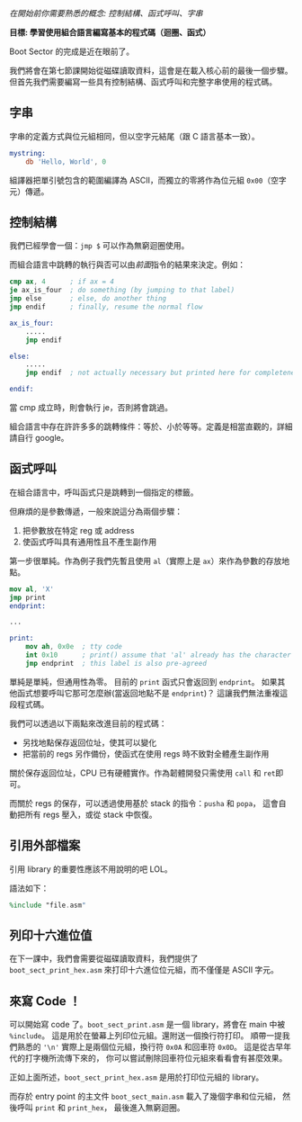*在開始前你需要熟悉的概念: 控制結構、函式呼叫、字串*

**目標: 學習使用組合語言編寫基本的程式碼（迴圈、函式）**

Boot Sector 的完成是近在眼前了。

我們將會在第七節課開始從磁碟讀取資料，這會是在載入核心前的最後一個步驟。但首先我們需要編寫一些具有控制結構、函式呼叫和完整字串使用的程式碼。

字串
-------

字串的定義方式與位元組相同，但以空字元結尾（跟 C 語言基本一致）。

```nasm
mystring:
    db 'Hello, World', 0
```

組譯器把單引號包含的範圍編譯為 ASCII，而獨立的零將作為位元組 `0x00`（空字元）傳遞。

控制結構
------------------

我們已經學會一個：`jmp $` 可以作為無窮迴圈使用。

而組合語言中跳轉的執行與否可以由*前面*指令的結果來決定。例如：

```nasm
cmp ax, 4      ; if ax = 4
je ax_is_four  ; do something (by jumping to that label)
jmp else       ; else, do another thing
jmp endif      ; finally, resume the normal flow

ax_is_four:
    .....
    jmp endif

else:
    .....
    jmp endif  ; not actually necessary but printed here for completeness

endif:
```

當 cmp 成立時，則會執行 je，否則將會跳過。

組合語言中存在許許多多的跳轉條件：等於、小於等等。定義是相當直觀的，詳細請自行 google。

函式呼叫
-----------------

在組合語言中，呼叫函式只是跳轉到一個指定的標籤。

但麻煩的是參數傳遞，一般來說這分為兩個步驟：

1. 把參數放在特定 reg 或 address
2. 使函式呼叫具有通用性且不產生副作用

第一步很單純。作為例子我們先暫且使用 `al`（實際上是 `ax`）來作為參數的存放地點。

```nasm
mov al, 'X'
jmp print
endprint:

...

print:
    mov ah, 0x0e  ; tty code
    int 0x10      ; print() assume that 'al' already has the character
    jmp endprint  ; this label is also pre-agreed
```

單純是單純，但通用性為零。
目前的 `print` 函式只會返回到 `endprint`。
如果其他函式想要呼叫它那可怎麼辦(當返回地點不是 `endprint`)？
這讓我們無法重複這段程式碼。

我們可以透過以下兩點來改進目前的程式碼：
- 另找地點保存返回位址，使其可以變化
- 把當前的 regs 另作備份，使函式在使用 regs 時不致對全體產生副作用

關於保存返回位址，CPU 已有硬體實作。作為韌體開發只需使用 `call` 和 `ret`即可。

而關於 regs 的保存，可以透過使用基於 stack 的指令：`pusha` 和 `popa`，
這會自動把所有 regs 壓入，或從 stack 中恢復。

引用外部檔案
------------------------

引用 library 的重要性應該不用說明的吧 LOL。

語法如下：
```nasm
%include "file.asm"
```

列印十六進位值
-------------------

在下一課中，我們會需要從磁碟讀取資料，我們提供了 `boot_sect_print_hex.asm` 來打印十六進位位元組，而不僅僅是 ASCII 字元。

來寫 Code ！
-----

可以開始寫 code 了。`boot_sect_print.asm` 是一個 library，將會在 main 中被 `%include`。
這是用於在螢幕上列印位元組。還附送一個換行符打印。
順帶一提我們熟悉的 `'\n'` 實際上是兩個位元組，換行符 `0x0A` 和回車符 `0x0D`。
這是從古早年代的打字機所流傳下來的，
你可以嘗試刪除回車符位元組來看看會有甚麼效果。

正如上面所述，`boot_sect_print_hex.asm` 是用於打印位元組的 library。

而存於 entry point 的主文件 `boot_sect_main.asm` 載入了幾個字串和位元組，
然後呼叫 `print` 和 `print_hex`，
最後進入無窮迴圈。
